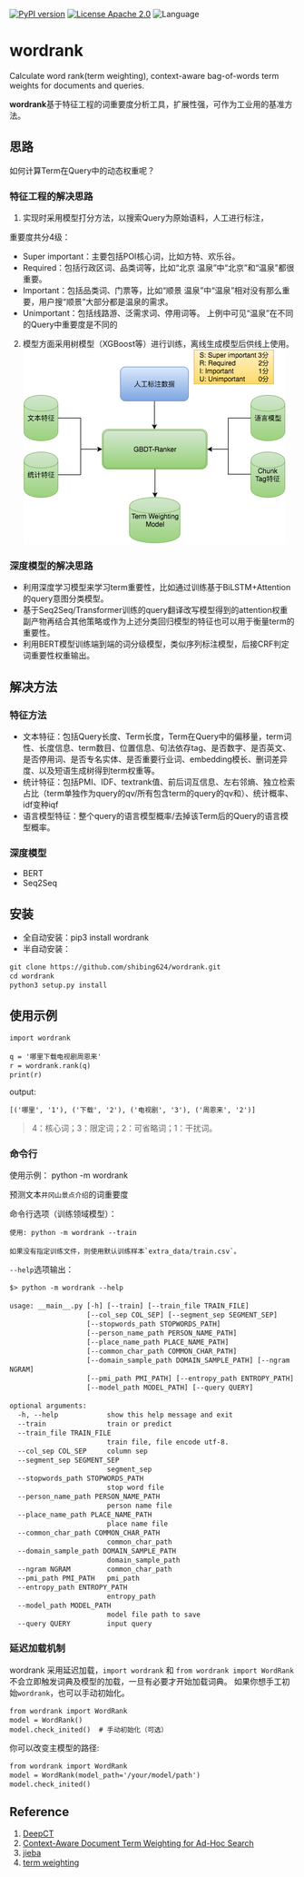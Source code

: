 [![PyPI version](https://badge.fury.io/py/wordrank.svg)](https://badge.fury.io/py/wordrank)
[![License Apache 2.0](https://img.shields.io/badge/license-Apache%202.0-blue.svg)](https://github.com/shibing624/pysenti/LICENSE)
![Language](https://img.shields.io/badge/Language-Python-blue.svg)


# wordrank
Calculate word rank(term weighting), context-aware bag-of-words term weights for documents and queries.


**wordrank**基于特征工程的词重要度分析工具，扩展性强，可作为工业用的基准方法。


## 思路

如何计算Term在Query中的动态权重呢？

### 特征工程的解决思路
1. 实现时采用模型打分方法，以搜索Query为原始语料，人工进行标注，

重要度共分4级：
* Super important：主要包括POI核心词，比如方特、欢乐谷。
* Required：包括行政区词、品类词等，比如“北京 温泉”中“北京”和“温泉”都很重要。
* Important：包括品类词、门票等，比如“顺景 温泉”中“温泉”相对没有那么重要，用户搜“顺景”大部分都是温泉的需求。
* Unimportant：包括线路游、泛需求词、停用词等。
上例中可见“温泉”在不同的Query中重要度是不同的

2. 模型方面采用树模型（XGBoost等）进行训练，离线生成模型后供线上使用。
![term-weighting](./docs/gbdt.png)

### 深度模型的解决思路
* 利用深度学习模型来学习term重要性，比如通过训练基于BiLSTM+Attention的query意图分类模型。
* 基于Seq2Seq/Transformer训练的query翻译改写模型得到的attention权重副产物再结合其他策略或作为上述分类回归模型的特征也可以用于衡量term的重要性。
* 利用BERT模型训练端到端的词分级模型，类似序列标注模型，后接CRF判定词重要性权重输出。


## 解决方法
### 特征方法
* 文本特征：包括Query长度、Term长度，Term在Query中的偏移量，term词性、长度信息、term数目、位置信息、句法依存tag、是否数字、是否英文、是否停用词、是否专名实体、是否重要行业词、embedding模长、删词差异度、以及短语生成树得到term权重等。
* 统计特征：包括PMI、IDF、textrank值、前后词互信息、左右邻熵、独立检索占比（term单独作为query的qv/所有包含term的query的qv和）、统计概率、idf变种iqf
* 语言模型特征：整个query的语言模型概率/去掉该Term后的Query的语言模型概率。

### 深度模型
* BERT
* Seq2Seq

## 安装
* 全自动安装：pip3 install wordrank
* 半自动安装：
```
git clone https://github.com/shibing624/wordrank.git
cd wordrank
python3 setup.py install
```

## 使用示例
```
import wordrank

q = '哪里下载电视剧周恩来'
r = wordrank.rank(q)
print(r)
```

output:
```
[('哪里', '1'), ('下载', '2'), ('电视剧', '3'), ('周恩来', '2')]
```
> 4：核心词；3：限定词；2：可省略词；1：干扰词。


### 命令行

使用示例： python -m wordrank

预测文本`井冈山景点介绍`的词重要度

命令行选项（训练领域模型）：
```
使用: python -m wordrank --train

如果没有指定训练文件，则使用默认训练样本`extra_data/train.csv`。
```


`--help`选项输出：
```
$> python -m wordrank --help

usage: __main__.py [-h] [--train] [--train_file TRAIN_FILE]
                   [--col_sep COL_SEP] [--segment_sep SEGMENT_SEP]
                   [--stopwords_path STOPWORDS_PATH]
                   [--person_name_path PERSON_NAME_PATH]
                   [--place_name_path PLACE_NAME_PATH]
                   [--common_char_path COMMON_CHAR_PATH]
                   [--domain_sample_path DOMAIN_SAMPLE_PATH] [--ngram NGRAM]
                   [--pmi_path PMI_PATH] [--entropy_path ENTROPY_PATH]
                   [--model_path MODEL_PATH] [--query QUERY]

optional arguments:
  -h, --help            show this help message and exit
  --train               train or predict
  --train_file TRAIN_FILE
                        train file, file encode utf-8.
  --col_sep COL_SEP     column sep
  --segment_sep SEGMENT_SEP
                        segment_sep
  --stopwords_path STOPWORDS_PATH
                        stop word file
  --person_name_path PERSON_NAME_PATH
                        person name file
  --place_name_path PLACE_NAME_PATH
                        place name file
  --common_char_path COMMON_CHAR_PATH
                        common_char_path
  --domain_sample_path DOMAIN_SAMPLE_PATH
                        domain_sample_path
  --ngram NGRAM         common_char_path
  --pmi_path PMI_PATH   pmi_path
  --entropy_path ENTROPY_PATH
                        entropy_path
  --model_path MODEL_PATH
                        model file path to save
  --query QUERY         input query

```

### 延迟加载机制

wordrank 采用延迟加载，`import wordrank` 和 `from wordrank import WordRank` 不会立即触发词典及模型的加载，一旦有必要才开始加载词典。
如果你想手工初始`wordrank`，也可以手动初始化。
```
from wordrank import WordRank
model = WordRank()
model.check_inited()  # 手动初始化（可选）
```

你可以改变主模型的路径:
```
from wordrank import WordRank
model = WordRank(model_path='/your/model/path')
model.check_inited()
```

## Reference

1. [DeepCT](https://github.com/AdeDZY/DeepCT)
2. [Context-Aware Document Term Weighting for Ad-Hoc Search](http://www.cs.cmu.edu/~zhuyund/papers/TheWebConf_2020_Dai.pdf)
3. [jieba](https://github.com/fxsjy/jieba)
4. [term weighting](https://zhuanlan.zhihu.com/p/90957854)
